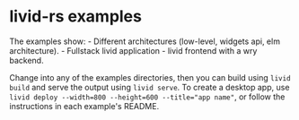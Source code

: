 # livid-rs examples

The examples show:
    - Different architectures (low-level, widgets api, elm architecture).
    - Fullstack livid application
    - livid frontend with a wry backend.

Change into any of the examples directories, then you can build using `livid build` and serve the output using `livid serve`.
To create a desktop app, use `livid deploy --width=800 --height=600 --title="app name"`, or follow the instructions in each example's README.
